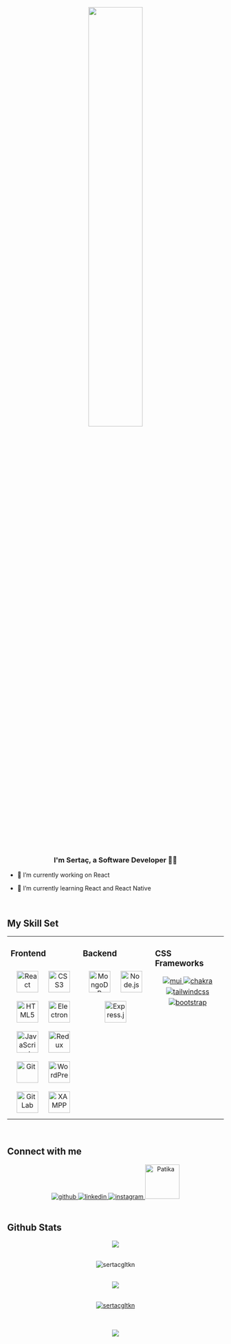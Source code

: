 <div align="center" sx={{height:50px}}>
<img src="https://cdn.hashnode.com/res/hashnode/image/upload/v1660979484377/JgJ8G6_ng.gif?auto=format,compress&gif-q=60&format=webm" align="center" style="width: 50%" />
</div>  
  

### **<div align="center">I'm Sertaç, a Software Developer 👨‍💻 </div>**  
  

- 🔭 I’m currently working on React  
  

- 🌱 I’m currently learning React and React Native  
  

<br/>  


## My Skill Set  
<table><tr><td valign="top" width="33%">



### Frontend  
<div align="center">  
<a href="#"><img style="margin: 10px" src="https://profilinator.rishav.dev/skills-assets/react-original-wordmark.svg" alt="React" height="50" /></a>    
<a href="#"><img style="margin: 10px" src="https://profilinator.rishav.dev/skills-assets/css3-original-wordmark.svg" alt="CSS3" height="50" /></a>  
<a href="#"><img style="margin: 10px" src="https://profilinator.rishav.dev/skills-assets/html5-original-wordmark.svg" alt="HTML5" height="50" /></a>  
<a href="#"><img style="margin: 10px" src="https://profilinator.rishav.dev/skills-assets/electron-original.svg" alt="Electron" height="50" /></a>  
<a href="#"><img style="margin: 10px" src="https://profilinator.rishav.dev/skills-assets/javascript-original.svg" alt="JavaScript" height="50" /></a>  
<a href="#"><img style="margin: 10px" src="https://profilinator.rishav.dev/skills-assets/redux-original.svg" alt="Redux" height="50" /></a>  
<a href="#"><img style="margin: 10px" src="https://profilinator.rishav.dev/skills-assets/git-scm-icon.svg" alt="Git" height="50" /></a>  
<a href="#"><img style="margin: 10px" src="https://profilinator.rishav.dev/skills-assets/wordpress.png" alt="WordPress" height="50" /></a>    
<a href="#"><img style="margin: 10px" src="https://profilinator.rishav.dev/skills-assets/gitlab.svg" alt="GitLab" height="50" /></a>  
<a href="#"><img style="margin: 10px" src="https://profilinator.rishav.dev/skills-assets/xampp.png" alt="XAMPP" height="50" /></a>  
</div>

</td><td valign="top" width="33%">



### Backend  
<div align="center">  
<a href="https://www.mongodb.com/" target="_blank"><img style="margin: 10px" src="https://profilinator.rishav.dev/skills-assets/mongodb-original-wordmark.svg" alt="MongoDB" height="50" /></a>  
<a href="https://nodejs.org/" target="_blank"><img style="margin: 10px" src="https://profilinator.rishav.dev/skills-assets/nodejs-original-wordmark.svg" alt="Node.js" height="50" /></a>  
<a href="https://expressjs.com/" target="_blank"><img style="margin: 10px" src="https://profilinator.rishav.dev/skills-assets/express-original-wordmark.svg" alt="Express.js" height="50" /></a>  

</div>

</td><td valign="top" width="33%">

 ### CSS Frameworks 

 <div align="center">
 <a href="#">
<img src=https://img.shields.io/badge/MUI-%230081CB.svg?style=for-the-badge&logo=material-ui&logoColor=white alt=mui style="margin-bottom: 5px;" />
</a>
<a href="#">
<img src=https://img.shields.io/badge/chakra-%234ED1C5.svg?style=for-the-badge&logo=chakraui&logoColor=white alt=chakra style="margin-bottom: 5px;" />
</a>
<a href="#" target="_blank">
<img src=https://img.shields.io/badge/tailwindcss-%2338B2AC.svg?style=for-the-badge&logo=tailwind-css&logoColor=white alt=tailwindcss style="margin-bottom: 5px;" />
</a>  
<a href="">
    <img src="https://img.shields.io/badge/bootstrap-%23563D7C.svg?style=for-the-badge&logo=bootstrap&logoColor=white" style="margin-bottom: 5px;" alt="bootstrap"/>
  </a>
 </div>

</td></tr></table>  

<br/>  


## Connect with me  
<div align="center">
<a href="https://github.com/sertacgltkn" target="_blank">
<img src=https://img.shields.io/badge/github-%2324292e.svg?&style=for-the-badge&logo=github&logoColor=white alt=github style="margin-bottom: 5px;" />
</a>
<a href="https://linkedin.com/in/sertacgultekin" target="_blank">
<img src=https://img.shields.io/badge/linkedin-%231E77B5.svg?&style=for-the-badge&logo=linkedin&logoColor=white alt=linkedin style="margin-bottom: 5px;" />
</a>
<a href="https://instagram.com/sertacgultekinn" target="_blank">
<img src=https://img.shields.io/badge/instagram-%23000000.svg?&style=for-the-badge&logo=instagram&logoColor=white alt=instagram style="margin-bottom: 5px;" />
</a>  
<a href="https://app.patika.dev/sertacgltkn">
    <img src="https://kpm.metu.edu.tr/wp-content/uploads/2022/03/patikaLogo-2.png" width="80px" alt="Patika"/>
  </a>
  
</div>  
  

<br/>  


## Github Stats  
<div align="center"><img src="https://github-readme-stats.vercel.app/api?username=sertacgltkn&show_icons=true&count_private=true&hide_border=true" align="center" /></div>  <br/> 
<div align="center">
<p><img align="center" src="https://github-readme-streak-stats.herokuapp.com/?user=sertacgltkn&"  alt="sertacgltkn" /></p>
<br/> 
<img src="https://github-readme-stats.vercel.app/api/top-langs/?username=sertacgltkn&hide_border=true&layout=compact" align="center" />  <br/> <br/> 

<p align="center"> <a href="https://github.com/ryo-ma/github-profile-trophy"><img src="https://github-profile-trophy.vercel.app/?username=sertacgltkn" alt="sertacgltkn" /></a> </p>
</div>

<br/>  

  

<br/>  

<div align="center">
<img src="https://komarev.com/ghpvc/?username=sertacgltkn&&style=flat-square" align="center" />
</div>  
  

<br/>  

<div align="center"></div>  

<br/>  


<br />
